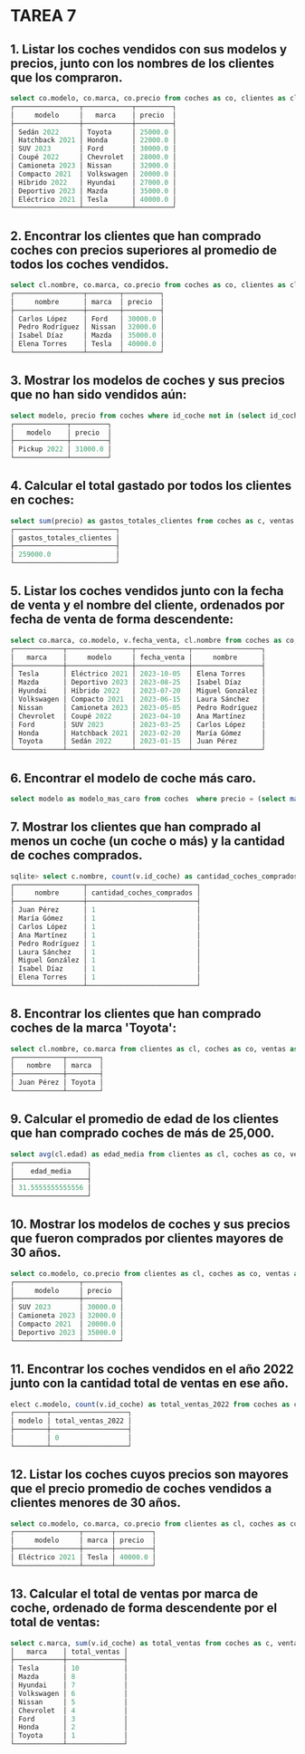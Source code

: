 # TAREA 7
## 1. Listar los coches vendidos con sus modelos y precios, junto con los nombres de los clientes que los compraron.
```sql
select co.modelo, co.marca, co.precio from coches as co, clientes as cl, ventas as v where v.id_coche = co.id_coche and v.id_cliente = cl.id_cliente;
┌────────────────┬────────────┬─────────┐
│     modelo     │   marca    │ precio  │
├────────────────┼────────────┼─────────┤
│ Sedán 2022     │ Toyota     │ 25000.0 │
│ Hatchback 2021 │ Honda      │ 22000.0 │
│ SUV 2023       │ Ford       │ 30000.0 │
│ Coupé 2022     │ Chevrolet  │ 28000.0 │
│ Camioneta 2023 │ Nissan     │ 32000.0 │
│ Compacto 2021  │ Volkswagen │ 20000.0 │
│ Híbrido 2022   │ Hyundai    │ 27000.0 │
│ Deportivo 2023 │ Mazda      │ 35000.0 │
│ Eléctrico 2021 │ Tesla      │ 40000.0 │
└────────────────┴────────────┴─────────┘

```
## 2. Encontrar los clientes que han comprado coches con precios superiores al promedio de todos los coches vendidos.
```sql
select cl.nombre, co.marca, co.precio from coches as co, clientes as cl, ventas as v where v.id_coche = co.id_coche and v.id_cliente = cl.id_cliente and co.precio > (select AVG(precio) from coches);
┌─────────────────┬────────┬─────────┐
│     nombre      │ marca  │ precio  │
├─────────────────┼────────┼─────────┤
│ Carlos López    │ Ford   │ 30000.0 │
│ Pedro Rodríguez │ Nissan │ 32000.0 │
│ Isabel Díaz     │ Mazda  │ 35000.0 │
│ Elena Torres    │ Tesla  │ 40000.0 │
└─────────────────┴────────┴─────────┘

```
## 3. Mostrar los modelos de coches y sus precios que no han sido vendidos aún:
```sql
select modelo, precio from coches where id_coche not in (select id_coche from ventas);
┌─────────────┬─────────┐
│   modelo    │ precio  │
├─────────────┼─────────┤
│ Pickup 2022 │ 31000.0 │
└─────────────┴─────────┘

```
## 4. Calcular el total gastado por todos los clientes en coches:
```sql
select sum(precio) as gastos_totales_clientes from coches as c, ventas as v where c.id_coche = v.id_coche;
┌─────────────────────────┐
│ gastos_totales_clientes │
├─────────────────────────┤
│ 259000.0                │
└─────────────────────────┘

```
## 5. Listar los coches vendidos junto con la fecha de venta y el nombre del cliente, ordenados por fecha de venta de forma descendente:
```sql
select co.marca, co.modelo, v.fecha_venta, cl.nombre from coches as co, ventas as v, clientes as cl where cl.id_cliente = v.id_cliente and co.id_coche = v.id_coche order by(fecha_venta) desc;
┌────────────┬────────────────┬─────────────┬─────────────────┐
│   marca    │     modelo     │ fecha_venta │     nombre      │
├────────────┼────────────────┼─────────────┼─────────────────┤
│ Tesla      │ Eléctrico 2021 │ 2023-10-05  │ Elena Torres    │
│ Mazda      │ Deportivo 2023 │ 2023-08-25  │ Isabel Díaz     │
│ Hyundai    │ Híbrido 2022   │ 2023-07-20  │ Miguel González │
│ Volkswagen │ Compacto 2021  │ 2023-06-15  │ Laura Sánchez   │
│ Nissan     │ Camioneta 2023 │ 2023-05-05  │ Pedro Rodríguez │
│ Chevrolet  │ Coupé 2022     │ 2023-04-10  │ Ana Martínez    │
│ Ford       │ SUV 2023       │ 2023-03-25  │ Carlos López    │
│ Honda      │ Hatchback 2021 │ 2023-02-20  │ María Gómez     │
│ Toyota     │ Sedán 2022     │ 2023-01-15  │ Juan Pérez      │
└────────────┴────────────────┴─────────────┴─────────────────┘

```
## 6. Encontrar el modelo de coche más caro.
```sql
select modelo as modelo_mas_caro from coches  where precio = (select max(precio) from coches);

```
## 7. Mostrar los clientes que han comprado al menos un coche (un coche o más) y la cantidad de coches comprados.
```sql
sqlite> select c.nombre, count(v.id_coche) as cantidad_coches_comprados from clientes as c, ventas as v where c.id_cliente = v.id_cliente group by c.id_cliente;
┌─────────────────┬───────────────────────────┐
│     nombre      │ cantidad_coches_comprados │
├─────────────────┼───────────────────────────┤
│ Juan Pérez      │ 1                         │
│ María Gómez     │ 1                         │
│ Carlos López    │ 1                         │
│ Ana Martínez    │ 1                         │
│ Pedro Rodríguez │ 1                         │
│ Laura Sánchez   │ 1                         │
│ Miguel González │ 1                         │
│ Isabel Díaz     │ 1                         │
│ Elena Torres    │ 1                         │
└─────────────────┴───────────────────────────┘

```
## 8. Encontrar los clientes que han comprado coches de la marca 'Toyota':
```sql
select cl.nombre, co.marca from clientes as cl, coches as co, ventas as v where cl.id_cliente = v.id_cliente and co.id_coche = v.id_coche and co.marca = "Toyota";
┌────────────┬────────┐
│   nombre   │ marca  │
├────────────┼────────┤
│ Juan Pérez │ Toyota │
└────────────┴────────┘

```
## 9. Calcular el promedio de edad de los clientes que han comprado coches de más de 25,000.
```sql
select avg(cl.edad) as edad_media from clientes as cl, coches as co, ventas as v where cl.id_cliente = v.id_cliente and co.id_coche = v.id_coche and co.precio > "25.000";
┌──────────────────┐
│    edad_media    │
├──────────────────┤
│ 31.5555555555556 │
└──────────────────┘
```
## 10. Mostrar los modelos de coches y sus precios que fueron comprados por clientes mayores de 30 años.
```sql
select co.modelo, co.precio from clientes as cl, coches as co, ventas as v where cl.id_cliente = v.id_cliente and co.id_coche = v.id_coche and cl.edad > "30";
┌────────────────┬─────────┐
│     modelo     │ precio  │
├────────────────┼─────────┤
│ SUV 2023       │ 30000.0 │
│ Camioneta 2023 │ 32000.0 │
│ Compacto 2021  │ 20000.0 │
│ Deportivo 2023 │ 35000.0 │
└────────────────┴─────────┘

```
## 11. Encontrar los coches vendidos en el año 2022 junto con la cantidad total de ventas en ese año.
```sql
elect c.modelo, count(v.id_coche) as total_ventas_2022 from coches as c, ventas as v where c.id_coche = v.id_coche and v.fecha_venta regexp '^2022';
┌────────┬───────────────────┐
│ modelo │ total_ventas_2022 │
├────────┼───────────────────┤
│        │ 0                 │
└────────┴───────────────────┘

```
## 12. Listar los coches cuyos precios son mayores que el precio promedio de coches vendidos a clientes menores de 30 años.
```sql
select co.modelo, co.marca, co.precio from clientes as cl, coches as co, ventas as v where cl.id_cliente = v.id_cliente and co.id_coche = v.id_coche and cl.edad < "30" and co.precio > (select avg(precio) from coches);
┌────────────────┬───────┬─────────┐
│     modelo     │ marca │ precio  │
├────────────────┼───────┼─────────┤
│ Eléctrico 2021 │ Tesla │ 40000.0 │
└────────────────┴───────┴─────────┘

```
## 13. Calcular el total de ventas por marca de coche, ordenado de forma descendente por el total de ventas:
```sql
select c.marca, sum(v.id_coche) as total_ventas from coches as c, ventas as v where c.id_coche = v.id_coche group by c.marca order by total_ventas desc;┌────────────┬──────────────┐
│   marca    │ total_ventas │
├────────────┼──────────────┤
│ Tesla      │ 10           │
│ Mazda      │ 8            │
│ Hyundai    │ 7            │
│ Volkswagen │ 6            │
│ Nissan     │ 5            │
│ Chevrolet  │ 4            │
│ Ford       │ 3            │
│ Honda      │ 2            │
│ Toyota     │ 1            │
└────────────┴──────────────┘
```

